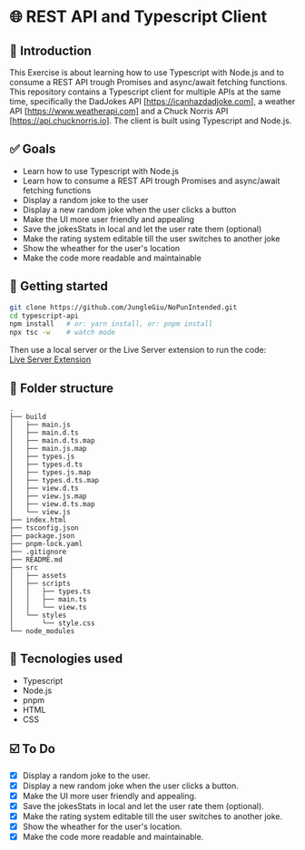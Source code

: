 # 🌐 REST API and Typescript Client

## 📓 Introduction
This Exercise is about learning how to use Typescript with Node.js and to consume a REST API trough Promises and async/await fetching functions.
This repository contains a Typescript client for multiple APIs at the same time, specifically the DadJokes API [https://icanhazdadjoke.com], a weather API [https://www.weatherapi.com] and a Chuck Norris API [https://api.chucknorris.io]. The client is built using Typescript and Node.js. 

## ✅ Goals

- Learn how to use Typescript with Node.js
- Learn how to consume a REST API trough Promises and async/await fetching functions
- Display a random joke to the user
- Display a new random joke when the user clicks a button
- Make the UI more user friendly and appealing
- Save the jokesStats in local and let the user rate them (optional)
- Make the rating system editable till the user switches to another joke
- Show the wheather for the user's location
- Make the code more readable and maintainable

## 🚀 Getting started

```sh
git clone https://github.com/JungleGiu/NoPunIntended.git
cd typescript-api
npm install   # or: yarn install, or: pnpm install
npx tsc -w    # watch mode
```

Then use a local server or the Live Server extension to run the code:  
[Live Server Extension](https://marketplace.visualstudio.com/items?itemName=ritwickdey.LiveServer)

## 📁 Folder structure
```
.
├── build
│   ├── main.js
│   ├── main.d.ts
│   ├── main.d.ts.map
│   ├── main.js.map
│   ├── types.js
│   ├── types.d.ts
│   ├── types.js.map
│   ├── types.d.ts.map
│   ├── view.d.ts
│   ├── view.js.map
│   ├── view.d.ts.map
│   └── view.js
├── index.html
├── tsconfig.json
├── package.json
├── pnpm-lock.yaml
├── .gitignore
├── README.md
├── src
│   ├── assets
│   ├── scripts
│   │   ├── types.ts
│   │   ├── main.ts
│   │   └── view.ts   
│   └── styles
│       └── style.css
└── node_modules
```

## 🧰 Tecnologies used
- Typescript
- Node.js
- pnpm
- HTML
- CSS

## ☑️ To Do
- [X] Display a random joke to the user.
- [X] Display a new random joke when the user clicks a button.
- [X] Make the UI more user friendly and appealing.
- [X] Save the jokesStats in local and let the user rate them (optional).
- [X] Make the rating system editable till the user switches to another joke.
- [X] Show the wheather for the user's location.
- [X] Make the code more readable and maintainable.